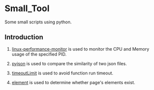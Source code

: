 # Small_Tool
Some small scripts using python.

## Introduction
1. [linux-performance-monitor](https://github.com/leeyoshinari/Small_Tool/tree/master/linux-performance-monitor) is used to monitor the CPU and Memory usage of the specified PID.

2. [pyjson](https://github.com/leeyoshinari/Small_Tool/tree/master/pyjson) is used to compare the similarity of two json files.

3. [timeoutLimit]() is used to avoid function run timeout.

4. [element]() is used to determine whether page's elements exist.
